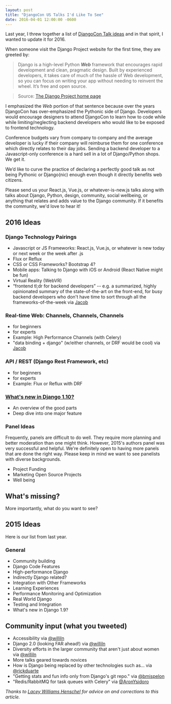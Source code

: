 ```yaml
---
layout: post
title: "DjangoCon US Talks I'd Like To See"
date: 2016-04-01 12:00:00 -0600
---
```


Last year, I threw together a list of [DjangoCon Talk ideas](https://gist.github.com/jefftriplett/cdda63bf42c592b1a6c8) and in that spirit, I wanted to update it for 2016.

When someone visit the Django Project website for the first time, they are greeted by:

> Django is a high-level Python ***Web*** framework that encourages rapid development and clean, pragmatic design. Built by experienced developers, it takes care of much of the hassle of Web development, so you can focus on writing your app without needing to reinvent the wheel. It’s free and open source.

> Source: [The Django Project home page](https://www.djangoproject.com/)

I emphasized the *Web* portion of that sentence because over the years DjangoCon has over-emphasized the Pythonic side of Django. Developers would encourage designers to attend DjangoCon to learn how to code while while limiting/neglecting backend developers who would like to be exposed to frontend technology.

Conference budgets vary from company to company and the average developer is lucky if their company will reimburse them for one conference which directly relates to their day jobs. Sending a backend developer to a Javascript-only conference is a hard sell in a lot of Django/Python shops. We get it.

We’d like to curve the practice of declaring a perfectly good talk as not being Pythonic or Django(nic) enough even though it directly benefits web citizens.

Please send us your React.js, Vue.js, or whatever-is-new.js talks along with talks about Django, Python, design, community, social wellbeing, or anything that relates and adds value to the Django community. If it benefits the community, we'd love to hear it!

## 2016 Ideas

### Django Technology Pairings

- Javascript or JS Frameworks: React.js, Vue.js, or whatever is new today or next week or the week after .js
- Flux or Reflux
- CSS or CSS Frameworks? Bootstrap 4?
- Mobile apps: Talking to Django with iOS or Android (React Native might be fun)
- Virtual Reality (WebVR)
- “frontend tl;dr for backend developers” -- e.g. a summarized, highly opinionated summary of the state-of-the-art on the front-end, for busy backend developers who don't have time to sort through all the frameworks-of-the-week via [Jacob](https://twitter.com/jacobian)


### Real-time Web: Channels, Channels, Channels

- for beginners
- for experts
- Example: High Performance Channels (with Celery)
- "data binding + django" (w/either channels, or DRF would be cool) via [Jacob](https://twitter.com/jacobian)


### API / REST (Django Rest Framework, etc)

- for beginners
- for experts
- Example: Flux or Reflux with DRF

### [What's new in Django 1.10?](https://docs.djangoproject.com/en/dev/releases/1.10/)

- An overview of the good parts
- Deep dive into one major feature

### Panel Ideas

Frequently, panels are difficult to do well. They require more planning and better moderation than one might think. However, 2015's authors panel was very successful and helpful. We're definitely open to having more panels that are done the right way. Please keep in mind we want to see panelists with diverse backgrounds.

- Project Funding
- Marketing Open Source Projects
- Well being

## What's missing?

More importantly, what do you want to see?

## 2015 Ideas

Here is our list from last year.

### General

- Community building
- Django Code Features
- High-performance Django
- Indirectly Django related?
- Integration with Other Frameworks
- Learning Experiences
- Performance Monitoring and Optimization
- Real World Django
- Testing and Integration
- What's new in Django 1.9?

## Community input (what you tweeted)

- Accessibility via [@williln][williln]
- Django 2.0 (looking FAR ahead!) via [@williln][williln]
- Diversity efforts in the larger community that aren't just about women via [@williln][williln]
- More talks geared towards novices
- How is Django being replaced by other technologies such as... via [@rickduarte](https://twitter.com/rickduarte/status/596810595833360385)
- "Getting stats and fun info only from Django's git repo." via [@bmispelon](https://twitter.com/bmispelon/status/597078297462362112)
- "Redis/RabbitMQ for task queues with Celery" via [@AronYsidoro](https://twitter.com/AronYsidoro/status/596755618783830017)


[williln]: https://twitter.com/laceynwilliams

*Thanks to [Lacey Williams Henschel](https://twitter.com/laceynwilliams) for advice on and corrections to this article.*
